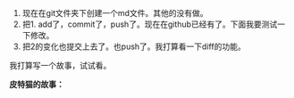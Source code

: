 1. 现在在git文件夹下创建一个md文件。其他的没有做。
2. 把1. add了，commit了，push了。现在在github已经有了。下面我要测试一下修改。
3. 把2的变化也提交上去了。也push了。我打算看一下diff的功能。



我打算写一个故事，试试看。

**皮特猫的故事：**